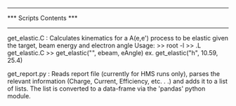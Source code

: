 ************************
*** Scripts Contents ***
************************

get_elastic.C : Calculates kinematics for a A(e,e') process to be elastic
                given the target, beam energy and electron angle
		Usage: >> root -l
                       >> .L get_elastic.C
                       >> get_elastic("", ebeam, eAngle)
		       ex. get_elastic("h", 10.59, 25.4)

get_report.py : Reads report file (currently for HMS runs only), parses the
                relevant information (Charge, Current, Efficiency, etc. . .)
                and adds it to a list of lists. The list is converted to a
                data-frame via the 'pandas' python module.
